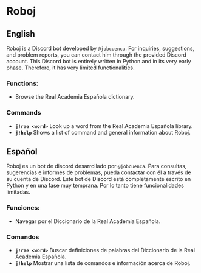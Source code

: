 # Roboj
## English
Roboj is a Discord bot developed by `@jobcuenca`. For inquiries, suggestions, and problem reports, you can contact him through the provided Discord account.
This Discord bot is entirely written in Python and in its very early phase. Therefore, it has very limited functionalities.

### Functions: 
- Browse the Real Academia Española dictionary.

### Commands
- **`j!rae <word>`** Look up a word from the Real Academia Española library.
- **`j!help`** Shows a list of command and general information about Roboj.

## Español
Roboj es un bot de discord desarrollado por `@jobcuenca`. Para consultas, sugerencias e informes de problemas, pueda contactar con él a través de su cuenta de Discord.
Este bot de Discord está completamente escrito en Python y en una fase muy temprana. Por lo tanto tiene funcionalidades limitadas.

### Funciones: 
- Navegar por el Diccionario de la Real Academia Española.

### Comandos
- **`j!rae <word>`** Buscar definiciones de palabras del Diccionario de la Real Academia Española.
- **`j!help`** Mostrar una lista de comandos e información acerca de Roboj.
